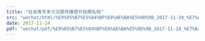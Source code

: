```yaml
---
title: "社会青年多元议题传播营开始报名啦"
src: "wechat/html/%E9%85%B7%E5%84%BF%E8%AE%BA%E5%9D%9B_2017-11-24_%E7%A4%BE%E4%BC%9A%E9%9D%92%E5%B9%B4%E5%A4%9A%E5%85%83%E8%AE%AE%E9%A2%98%E4%BC%A0%E6%92%AD%E8%90%A5%E5%BC%80%E5%A7%8B%E6%8A%A5%E5%90%8D%E5%95%A6.html"
date: 2017-11-24
pdf: "wechat/pdf/%E9%85%B7%E5%84%BF%E8%AE%BA%E5%9D%9B_2017-11-24_%E7%A4%BE%E4%BC%9A%E9%9D%92%E5%B9%B4%E5%A4%9A%E5%85%83%E8%AE%AE%E9%A2%98%E4%BC%A0%E6%92%AD%E8%90%A5%E5%BC%80%E5%A7%8B%E6%8A%A5%E5%90%8D%E5%95%A6.pdf"
---
```

